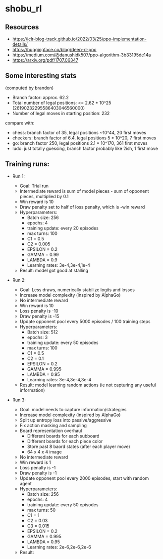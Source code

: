 # shobu_rl

## Resources
- https://iclr-blog-track.github.io/2022/03/25/ppo-implementation-details/
- https://huggingface.co/blog/deep-rl-ppo
- https://medium.com/@danushidk507/ppo-algorithm-3b33195de14a
- https://arxiv.org/pdf/1707.06347 

## Some interesting stats
(computed by brandon)
- Branch factor: approx. 62.2
- Total number of legal positions: <= 2.62 * 10^25 (26190232295586403046560000)
- Number of legal moves in starting position: 232

compare with:
- chess: branch factor of 35, legal positions ~10^44, 20 first moves
- checkers: branch factor of 6.4, legal positions 5 * 10^20, 7 first moves
- go: branch factor 250, legal positions 2.1 * 10^170, 361 first moves
- ludo: just totally guessing, branch factor probably like 2ish, 1 first move

## Training runs:
- Run 1:
    - Goal: Trial run
    - Intermediate reward is sum of model pieces - sum of opponent pieces, multiplied by 0.1
    - Win reward is 10
    - Draw penalty set to half of loss penalty, which is -win reward
    - Hyperparameters:
        - Batch size: 256
        - epochs: 4
        - training update: every 20 episodes
        - max turns: 100
        - C1 = 0.5
        - C2 = 0.005
        - EPSILON = 0.2
        - GAMMA = 0.99
        - LAMBDA = 0.9
        - Learning rates: 3e-4,3e-4,1e-4
    - Result: model got good at stalling

- Run 2:
    - Goal: Less draws, numerically stabilize logits and losses
    - Increase model complexity (inspired by AlphaGo)
    - No intermediate reward
    - Win reward is 10
    - Loss penalty is -10
    - Draw penalty is -15
    - Update opponent pool every 5000 episodes / 100 training steps
    - Hyperparameters:
        - Batch size: 512
        - epochs: 3
        - training update: every 50 episodes
        - max turns: 100
        - C1 = 0.5
        - C2 = 0.1
        - EPSILON = 0.2
        - GAMMA = 0.995
        - LAMBDA = 0.95
        - Learning rates: 3e-4,3e-4,3e-4
    - Result: model learning random actions (ie not capturing any useful information)

- Run 3:
    - Goal: model needs to capture information/strategies
    - Increase model complexity (inspired by AlphaGo)
    - Split up entropy loss into passive/aggressive
    - Fix action masking and sampling
    - Board representation overhaul
        - Different boards for each subboard
        - Different boards for each piece color
        - Store past 8 baord states (after each player move)
        - 64 x 4 x 4 image
    - No intermediate reward
    - Win reward is 1
    - Loss penalty is -1
    - Draw penalty is -1
    - Update opponent pool every 2000 episodes, start with random agent
    - Hyperparameters:
        - Batch size: 256
        - epochs: 4
        - training update: every 50 episodes
        - max turns: 50
        - C1 = 1
        - C2 = 0.03
        - C3 = 0.015
        - EPSILON = 0.2
        - GAMMA = 0.995
        - LAMBDA = 0.95
        - Learning rates: 2e-6,2e-6,2e-6
    - Result: 